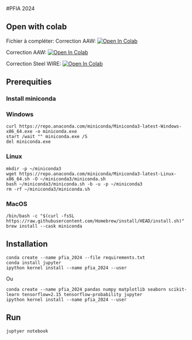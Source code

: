 #PFIA 2024

## Open with colab

Fichier à compléter: Correction AAW: [![Open In Colab](https://colab.research.google.com/assets/colab-badge.svg)](https://colab.research.google.com/github/Mileem/PFIA_2024/blob/main/src/fatigue_material.ipynb)

Correction AAW: [![Open In Colab](https://colab.research.google.com/assets/colab-badge.svg)](https://colab.research.google.com/github/Mileem/PFIA_2024/blob/main/src/fatigue_material_AAW.ipynb)

Correction Steel WIRE: [![Open In Colab](https://colab.research.google.com/assets/colab-badge.svg)](https://colab.research.google.com/github/Mileem/PFIA_2024/blob/main/src/fatigue_material_WIRE.ipynb)

## Prerequities
### Install miniconda

### Windows
```shell
curl https://repo.anaconda.com/miniconda/Miniconda3-latest-Windows-x86_64.exe -o miniconda.exe
start /wait "" miniconda.exe /S
del miniconda.exe
```

### Linux
```shell
mkdir -p ~/miniconda3
wget https://repo.anaconda.com/miniconda/Miniconda3-latest-Linux-x86_64.sh -O ~/miniconda3/miniconda.sh
bash ~/miniconda3/miniconda.sh -b -u -p ~/miniconda3
rm -rf ~/miniconda3/miniconda.sh
```

### MacOS
```shell
/bin/bash -c "$(curl -fsSL https://raw.githubusercontent.com/Homebrew/install/HEAD/install.sh)"
brew install --cask miniconda
```


## Installation


```shell
conda create --name pfia_2024 --file requirements.txt 
conda install jupyter
ipython kernel install --name pfia_2024 --user
```

Ou

```shell
conda create --name pfia_2024 pandas numpy matplotlib seaborn scikit-learn tensorflow=2.15 tensorflow-probability jupyter
ipython kernel install --name pfia_2024 --user
```


## Run

```shell
juptyer notebook
```